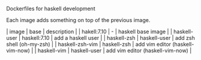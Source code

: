 Dockerfiles for haskell development

Each image adds something on top of the previous image.

| image              | base               | description |
| hakell:7.10        | -                  | haskell base image |
| haskell-user       | haskell:7.10       | add a haskell user   |
| haskell-zsh        | haskell-user       | add zsh shell (oh-my-zsh) |
| haskell-zsh-vim    | haskell-zsh        | add vim editor (haskell-vim-now) |
| haskell-vim        | haskell-user       | add vim editor (haskell-vim-now) |
